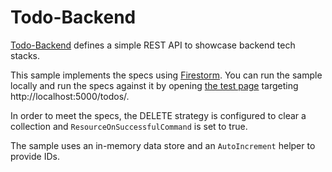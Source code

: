 # Todo-Backend

[Todo-Backend](https://www.todobackend.com/) defines a simple REST API to showcase backend tech stacks.

This sample implements the specs using [Firestorm](https://github.com/connellw/Firestorm). You can run the sample locally and run the specs against it by opening [the test page](https://www.todobackend.com/specs/index.html?http://localhost:5000/todos/) targeting http://localhost:5000/todos/.

In order to meet the specs, the DELETE strategy is configured to clear a collection and `ResourceOnSuccessfulCommand` is set to true.

The sample uses an in-memory data store and an `AutoIncrement` helper to provide IDs.